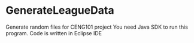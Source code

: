 # GenerateLeagueData
Generate random files for CENG101 project
You need Java SDK to run this program. Code is written in Eclipse IDE
